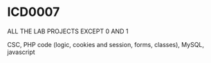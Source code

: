 # ICD0007

ALL THE LAB PROJECTS EXCEPT 0 AND 1

CSC, PHP code (logic, cookies and session, forms, classes), MySQL, javascript
